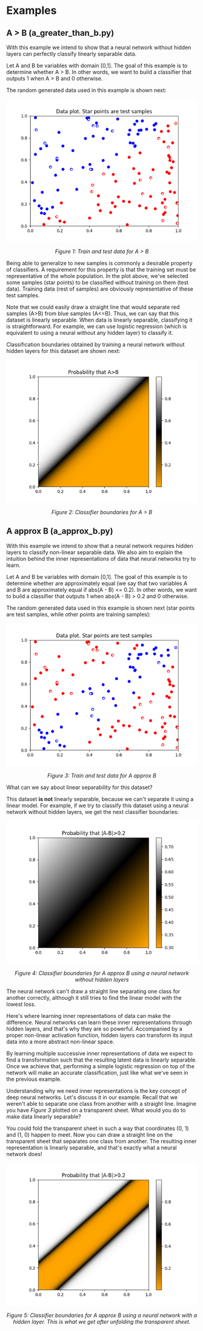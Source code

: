 # Examples
## A > B (a_greater_than_b.py)
With this example we intend to show that a neural network without hidden layers can perfectly classify linearly separable data.

Let A and B be variables with domain [0,1]. The goal of this example is to determine whether A > B. In other words, we want to build a classifier that outputs 1 when A > B and 0 otherwise.

The random generated data used in this example is shown next:

![alt text](a_greater_than_b_data.png "Train and test data for A > B")

*<p style="text-align: center;">Figure 1: Train and test data for A > B</p>*

Being able to generalize to new samples is commonly a desirable property of classifiers. A requirement for this property is that the training set must be representative of the whole population. In the plot above, we've selected some samples (star points) to be classified without training on them (test data). Training data (rest of samples) are obviously representative of these test samples. 

Note that we could easily draw a straight line that would separate red samples (A>B) from blue samples (A<=B). Thus, we can say that this dataset is linearly separable. When data is linearly separable, classifying it is straightforward. For example, we can use logistic regression (which is equivalent to using a neural without any hidden layer) to classify it.

Classification boundaries obtained by training a neural network without hidden layers for this dataset are shown next:

![alt text](a_greater_than_b_boundaries.png "Classifier boundaries for A > B")

*<p style="text-align: center;">Figure 2: Classifier boundaries for A > B </p>*

## A approx B (a_approx_b.py)
With this example we intend to show that a neural network requires hidden layers to classify non-linear separable data. We also aim to explain the intuition behind the inner representations of data that neural networks try to learn.

Let A and B be variables with domain [0,1]. The goal of this example is to determine whether are approximately equal (we say that two variables A and B are approximately equal if abs(A - B) <= 0.2). In other words, we want to build a classifier that outputs 1 when abs(A - B) > 0.2 and 0 otherwise.

The random generated data used in this example is shown next (star points are test samples, while other points are training samples):

![alt text](a_approx_b_data.png "Train and test data for A approx B")

*<p style="text-align: center;">Figure 3: Train and test data for A approx B</p>*

What can we say about linear separability for this dataset?

This dataset **is not** linearly separable, because we can't separate it using a linear model. For example, if we try to classify this dataset using a neural network without hidden layers, we get the next classifier boundaries:

![alt text](a_approx_b_nohidden_boundaries.png "Classifier boundaries for A approx B using a neural network without hidden layers")

*<p style="text-align: center;">Figure 4: Classifier boundaries for A approx B using a neural network without hidden layers</p>*

The neural network can't draw a straight line separating one class for another correctly, although it still tries to find the linear model with the lowest loss.

Here's where learning inner representations of data can make the difference. Neural networks can learn these inner representations through hidden layers, and that's why they are so powerful. Accompanied by a proper non-linear activation function, hidden layers can transform its input data into a more abstract non-linear space.

By learning multiple successive inner representations of data we expect to find a transformation such that the resulting latent data is linearly separable. Once we achieve that, performing a simple logistic regression on top of the network will make an accurate classification, just like what we've seen in the previous example.

Understanding why we need inner representations is the key concept of deep neural networks. Let's discuss it in our example. Recall that we weren't able to separate one class from another with a straight line. Imagine you have *Figure 3* plotted on a transparent sheet. What would you do to make data linearly separable?

You could fold the transparent sheet in such a way that coordinates (0, 1) and (1, 0) happen to meet. Now you can draw a straight line on the transparent sheet that separates one class from another. The resulting inner representation is linearly separable, and that's exactly what a neural network does!

![alt text](a_approx_b_boundaries.png "Classifier boundaries for A > B")

*<p style="text-align: center;">Figure 5: Classifier boundaries for A approx B using a neural network with a hidden layer. This is what we get after unfolding the transparent sheet.</p>*
